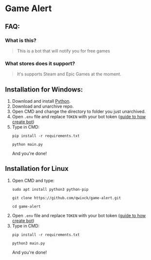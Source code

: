 # Game Alert

## FAQ:
### What is this?
> This is a bot that will notify you for free games
### What stores does it support?
> It's supports Steam and Epic Games at the moment.

## Installation for Windows:
1. Download and install [Python](https://www.python.org/downloads/).
2. Download and unarchive repo.
3. Open CMD and change the directory to folder you just unarchived.
4. Open `.env` file and replace `TOKEN` with your bot token ([guide to how create bot](https://discord.com/developers/docs/getting-started#creating-an-app))
5. Type in CMD:
    ```
    pip install -r requirements.txt
    ```
    ```
    python main.py
    ```
    And you're done!
## Installation for Linux
1. Open CMD and type:
    ```
    sudo apt install python3 python-pip
    ```
    ```
    git clone https://github.com/qwixck/game-alert.git
    ```
    ```
    cd game-alert
    ```
2. Open `.env` file and replace `TOKEN` with your bot token ([guide to how create bot](https://discord.com/developers/docs/getting-started#creating-an-app))
3. Type in CMD:
    ```
    pip install -r requirements.txt
    ```
    ```
    python3 main.py
    ```
    And you're done!